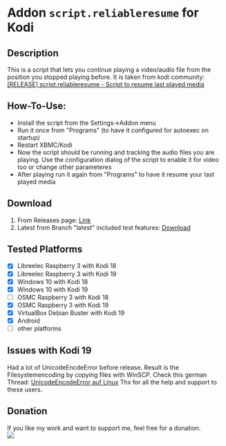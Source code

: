 # Addon `script.reliableresume` for Kodi
## Description
This is a script that lets you continue playing a video/audio file from the position you stopped playing before. 
It is taken from kodi community:  [[RELEASE] script.reliableresume - Script to resume last played media](https://forum.kodi.tv/showthread.php?tid=109310)

## How-To-Use:
- Install the script from the Settings->Addon menu
- Run it once from "Programs" (to have it configured for autoexec on startup)
- Restart XBMC/Kodi
- Now the script should be running and tracking the audio files you are playing. Use the configuration dialog of the script to enable it for video too or change other parameteres
- After playing run it again from "Programs" to have it resume your last played media

## Download
1. From Releases page: [Link](https://github.com/harryberlin/script.reliableresume/releases)
2. Latest from Branch "latest" included test features: [Download](https://github.com/harryberlin/script.reliableresume/archive/refs/heads/latest.zip)

## Tested Platforms
- [x] Libreelec Raspberry 3 with Kodi 18
- [x] Libreelec Raspberry 3 with Kodi 19
- [x] Windows 10 with Kodi 18
- [x] Windows 10 with Kodi 19
- [ ] OSMC Raspberry 3 with Kodi 18
- [x] OSMC Raspberry 3 with Kodi 19
- [x] VirtualBox Debian Buster with Kodi 19
- [x] Android
- [ ] other platforms

## Issues with Kodi 19
Had a lot of UnicodeEncdeError before release. Result is the Filesystemencoding by copying files with WinSCP.
Check this german Thread: [UnicodeEncodeError auf Linux](https://www.kodinerds.net/index.php/Thread/75714-UnicodeEncodeError-auf-Linux/)
Thx for all the help and support to these users.

## Donation
If you like my work and want to support me, feel free for a donation.<br>
[<img src="https://www.paypalobjects.com/en_US/DK/i/btn/btn_donateCC_LG.gif">](https://www.paypal.com/cgi-bin/webscr?cmd=_s-xclick&hosted_button_id=KYAHYEJRUK4PN)

